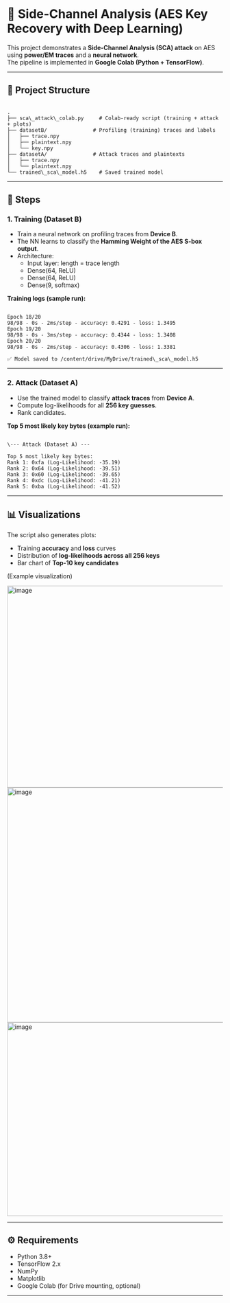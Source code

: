# 🔐 Side-Channel Analysis (AES Key Recovery with Deep Learning)

This project demonstrates a **Side-Channel Analysis (SCA) attack** on AES using **power/EM traces** and a **neural network**.  
The pipeline is implemented in **Google Colab (Python + TensorFlow)**.

---

## 📂 Project Structure

```

.
├── sca\_attack\_colab.py     # Colab-ready script (training + attack + plots)
├── datasetB/               # Profiling (training) traces and labels
│   ├── trace.npy
│   ├── plaintext.npy
│   └── key.npy
├── datasetA/               # Attack traces and plaintexts
│   ├── trace.npy
│   └── plaintext.npy
└── trained\_sca\_model.h5    # Saved trained model

```

---

## 🚀 Steps

### 1. Training (Dataset B)

- Train a neural network on profiling traces from **Device B**.
- The NN learns to classify the **Hamming Weight of the AES S-box output**.
- Architecture:
  - Input layer: length = trace length
  - Dense(64, ReLU)
  - Dense(64, ReLU)
  - Dense(9, softmax)

**Training logs (sample run):**

```

Epoch 18/20
98/98 - 0s - 2ms/step - accuracy: 0.4291 - loss: 1.3495
Epoch 19/20
98/98 - 0s - 3ms/step - accuracy: 0.4344 - loss: 1.3408
Epoch 20/20
98/98 - 0s - 2ms/step - accuracy: 0.4306 - loss: 1.3381

✅ Model saved to /content/drive/MyDrive/trained\_sca\_model.h5

```

---

### 2. Attack (Dataset A)

- Use the trained model to classify **attack traces** from **Device A**.
- Compute log-likelihoods for all **256 key guesses**.
- Rank candidates.

**Top 5 most likely key bytes (example run):**

```

\--- Attack (Dataset A) ---

Top 5 most likely key bytes:
Rank 1: 0xfa (Log-Likelihood: -35.19)
Rank 2: 0x64 (Log-Likelihood: -39.51)
Rank 3: 0x60 (Log-Likelihood: -39.65)
Rank 4: 0xdc (Log-Likelihood: -41.21)
Rank 5: 0xba (Log-Likelihood: -41.52)

```

---

## 📊 Visualizations

The script also generates plots:
- Training **accuracy** and **loss** curves
- Distribution of **log-likelihoods across all 256 keys**
- Bar chart of **Top-10 key candidates**

(Example visualization)

<img width="1018" height="470" alt="image" src="https://github.com/user-attachments/assets/cf089a91-2537-467d-9c7a-5011e837ddfd" />
<img width="1017" height="547" alt="image" src="https://github.com/user-attachments/assets/4e4a62d9-1f9e-4118-89ce-6a1735a289d1" />
<img width="853" height="451" alt="image" src="https://github.com/user-attachments/assets/e70a6955-7051-48eb-b4ec-d7c1275b6a60" />



---

## ⚙️ Requirements

- Python 3.8+
- TensorFlow 2.x
- NumPy
- Matplotlib
- Google Colab (for Drive mounting, optional)

---
